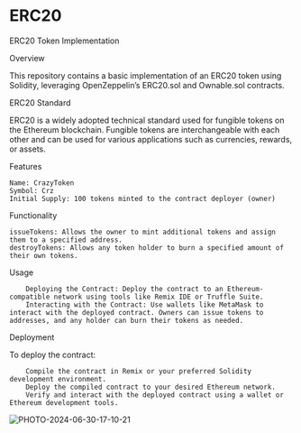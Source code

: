 # ERC20                                                  
ERC20 Token Implementation

Overview

This repository contains a basic implementation of an ERC20 token using Solidity, leveraging OpenZeppelin’s ERC20.sol and Ownable.sol contracts.

ERC20 Standard

ERC20 is a widely adopted technical standard used for fungible tokens on the Ethereum blockchain. Fungible tokens are interchangeable with each other and can be used for various applications such as currencies, rewards, or assets.

Features

	Name: CrazyToken
	Symbol: Crz
	Initial Supply: 100 tokens minted to the contract deployer (owner)

Functionality

	issueTokens: Allows the owner to mint additional tokens and assign them to a specified address.
	destroyTokens: Allows any token holder to burn a specified amount of their own tokens.

Usage

		Deploying the Contract: Deploy the contract to an Ethereum-compatible network using tools like Remix IDE or Truffle Suite.
		Interacting with the Contract: Use wallets like MetaMask to interact with the deployed contract. Owners can issue tokens to addresses, and any holder can burn their tokens as needed.

Deployment

To deploy the contract:

		Compile the contract in Remix or your preferred Solidity development environment.
		Deploy the compiled contract to your desired Ethereum network.
		Verify and interact with the deployed contract using a wallet or Ethereum development tools.
  ![PHOTO-2024-06-30-17-10-21](https://github.com/shourya13x/ERC20/assets/121602573/0d3a8529-1ea6-4852-ac25-b57fd4962e1f)


